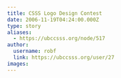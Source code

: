 ```yaml
---
title: CSSS Logo Design Contest 
date: 2006-11-19T04:24:00.000Z
type: story
aliases:
  - https://ubccsss.org/node/517
author:
  username: robf
  link: https://ubccsss.org/user/27
images:
---
```



